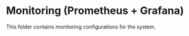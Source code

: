 # Monitoring (Prometheus + Grafana)

This folder contains monitoring configurations for the system.
